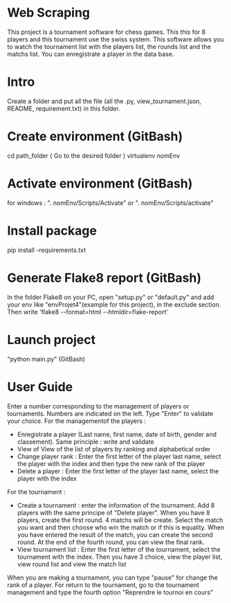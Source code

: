 # Web Scraping
This project is a tournament software for chess games. This this for 8 players and this tournament use the swiss system. This software allows you to watch the tournament list with the players list, the rounds list and the matchs list. You can enregistrate a player in the data base.

# Intro
Create a folder and put all the file (all the .py, view_tournament.json,  README, requirement.txt) in this folder.

# Create environment (GitBash)
cd path_folder ( Go to the desired folder ) virtualenv nomEnv

# Activate environment (GitBash)
for windows : ". nomEnv/Scripts/Activate" or ". nomEnv/Scripts/activate"

# Install package
pip install -requirements.txt

# Generate Flake8 report (GitBash)
In the folder Flake8 on your PC, open "setup.py" or "default.py" and add your env like "envProjet4"(example for this project), in the exclude section. Then write 'flake8 --format=html --htmldir=flake-report' 

# Launch project
"python main.py" (GitBash)

# User Guide
Enter a number corresponding to the management of players or tournaments. Numbers are indicated on the left. Type "Enter" to validate your choice.
For the managementof the players :
- Enregistrate a player (Last name, first name, date of birth, gender and classement). Same principle : write and validate
- View of View of the list of players by ranking and alphabetical order
- Change player rank : Enter the first letter of the player last name, select the player with the index and then type the new rank of the player
- Delete a player : Enter the first letter of the player last name, select the player with the index

For the tournament :
- Create a tournament : enter the information of the tournament. Add 8 players with the same principe of "Delete player". When you have 8 players, create the first round. 4 matchs will be create. Select the match you want and then choose who win the match or if this is equality. When you have entered the result of the match, you can create the second round. At the end of the fourth round, you can view the final rank.
- View tournament list : Enter the first letter of the tournament, select the tournament with the index. Then you have 3 choice, view the player list, view round list and view the match list

When you are making a tournament, you can type "pause" for change the rank of a player. For return to the tournament, go to the tournament management and type the fourth option "Reprendre le tournoi en cours"

